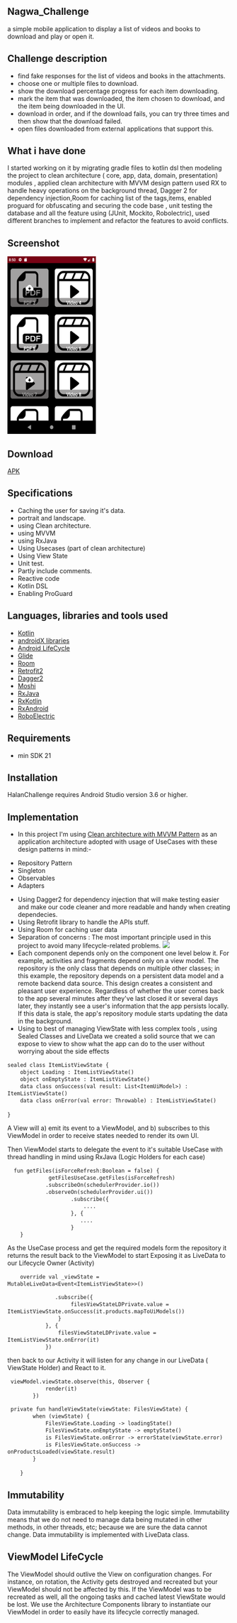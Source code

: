 ## Nagwa_Challenge

a simple mobile application to display
a list of videos and books to download and play or open it.

## Challenge description
 - find fake responses for the list of videos and books in the attachments.
 - choose one or multiple files to download.
 - show the download percentage progress for each item downloading.
 - mark the item that was downloaded, the item chosen to download, and the item being downloaded in the UI.
 - download in order, and if the download fails, you can try three times and then show that the download failed.
 - open files downloaded from external applications that support this.
 
## What i have done
I started working on it by migrating gradle files to kotlin dsl then modeling the project to clean architecture ( core, app, data, domain, presentation) modules ,
applied clean architecture with MVVM design pattern used RX to handle heavy operations on the background thread,
Dagger 2 for dependency injection,Room for caching list of the tags,items, 
enabled proguard for obfuscating and securing the code base , 
unit testing the database and all the feature using (JUnit, Mockito, Robolectric),
used different branches to implement and refactor the features to avoid conflicts.


## Screenshot
<img src="https://github.com/MosaabAhmedMohamed/Nagwa_Challenge/blob/master/Nagwa_Challenge.png" width="200" height="400"></a>

## Download
[APK](https://github.com/MosaabAhmedMohamed/El-Menus_Challenge/blob/master/El-menus_challenge.apk)


## Specifications
- Caching the user for saving it's data.
- portrait and landscape.
- using Clean architecture.
- using MVVM
- using RxJava
- Using Usecases (part of clean architecture)
- Using View State
- Unit test.
- Partly include comments.
- Reactive code
- Kotlin DSL
- Enabling ProGuard

## Languages, libraries and tools used

 * [Kotlin](https://kotlinlang.org/)
 * [androidX libraries](https://developer.android.com/jetpack/androidx)
 * [Android LifeCycle](https://developer.android.com/topic/libraries/architecture)
 * [Glide](https://github.com/bumptech/glide)
 * [Room](https://developer.android.com/jetpack/androidx/releases/room)
 * [Retrofit2](https://github.com/square/retrofit)
 * [Dagger2](https://dagger.dev/)
 * [Moshi](https://github.com/square/moshi)
 * [RxJava](https://github.com/ReactiveX/RxJava)
 * [RxKotlin](https://github.com/ReactiveX/RxKotlin)
 * [RxAndroid](https://github.com/ReactiveX/RxAndroid)
 * [RoboElectric](http://robolectric.org/)
 
 
## Requirements
- min SDK 21

## Installation
HalanChallenge requires Android Studio version 3.6 or higher.

## Implementation

* In this project I'm using [Clean architecture with MVVM Pattern](https://developer.android.com/jetpack/docs/guide)
as an application architecture adopted with usage of UseCases with these design patterns in mind:-
- Repository Pattern
- Singleton
- Observables
- Adapters

* Using Dagger2 for dependency injection that will make testing easier and make our code 
cleaner and more readable and handy when creating dependecies.
* Using Retrofit library to handle the APIs stuff.
* Using Room for caching user data
* Separation of concerns : The most important principle used in this project to avoid many lifecycle-related problems.
<img src="https://developer.android.com/topic/libraries/architecture/images/final-architecture.png"></a>
* Each component depends only on the component one level below it. For example, activities and fragments depend only on a view model. The repository is the only class that depends on multiple other classes; in this example, the repository depends on a persistent data model and a remote backend data source.
This design creates a consistent and pleasant user experience. Regardless of whether the user comes back to the app several minutes after they've last closed it or several days later, they instantly see a user's information that the app persists locally. If this data is stale, the app's repository module starts updating the data in the background.
* Using to best of managing ViewState with less complex tools , using Sealed Classes and LiveData we created a solid source that we can expose to view to show what the app can do to the user without worrying about the side effects
```
sealed class ItemListViewState {
    object Loading : ItemListViewState()
    object onEmptyState : ItemListViewState()
    data class onSuccess(val result: List<ItemUiModel>) : ItemListViewState()
    data class onError(val error: Throwable) : ItemListViewState()

}
```
A View will a) emit its event to a ViewModel, and b) subscribes to this ViewModel in order to receive states needed to render its own UI.


Then ViewModel starts to delegate the event to it's suitable UseCase with thread handling in mind using RxJava (Logic Holders for each case)

```
  fun getFiles(isForceRefresh:Boolean = false) {
             getFilesUseCase.getFiles(isForceRefresh)
            .subscribeOn(schedulerProvider.io())
            .observeOn(schedulerProvider.ui())
                    .subscribe({
                        ....
                    }, {
                       ....
                    }
    }
```
As the UseCase process and get the required models form the repository it returns the result back to the ViewModel to start Exposing it as LiveData to our Lifecycle Owner (Activity)
```
    override val _viewState = MutableLiveData<Event<ItemListViewState>>()

```
```
               .subscribe({
                    filesViewStateLDPrivate.value = ItemListViewState.onSuccess(it.products.mapToUiModels())
                }
            }, {
                filesViewStateLDPrivate.value = ItemListViewState.onError(it)
            })
```

then back to our Activity it will listen for any change in our LiveData ( ViewState Holder) and React to it.

```
 viewModel.viewState.observe(this, Observer {
            render(it)
        })
```

```
 private fun handleViewState(viewState: FilesViewState) {
        when (viewState) {
            FilesViewState.Loading -> loadingState()
            FilesViewState.onEmptyState -> emptyState()
            is FilesViewState.onError -> errorState(viewState.error)
            is FilesViewState.onSuccess -> onProductsLoaded(viewState.result)
        }

    }

```

## Immutability
Data immutability is embraced to help keeping the logic simple. Immutability means that we do not need to manage data being mutated in other methods, in other threads, etc; because we are sure the data cannot change. Data immutability is implemented with LiveData class.

## ViewModel LifeCycle
The ViewModel should outlive the View on configuration changes. For instance, on rotation, the Activity gets destroyed and recreated but your ViewModel should not be affected by this. If the ViewModel was to be recreated as well, all the ongoing tasks and cached latest ViewState would be lost.
We use the Architecture Components library to instantiate our ViewModel in order to easily have its lifecycle correctly managed.
